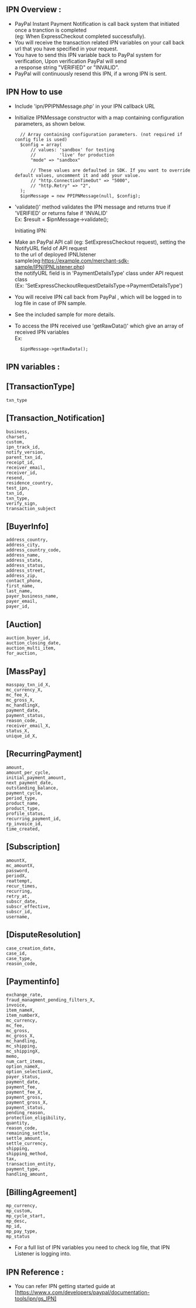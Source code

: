 IPN Overview :
------------

* PayPal Instant Payment Notification is call back system that initiated once a tranction is completed  
  (eg: When ExpressCheckout completed successfully).
* You will receive the transaction related IPN variables on your call back url that you have specified in your request.
* You have to send this IPN variable back to PayPal system for verification, Upon verification PayPal will send  
  a response string "VERIFIED" or "INVALID".
* PayPal will continuously resend this IPN, if a wrong IPN is sent.
    
IPN How to use
--------------
* Include 'ipn/PPIPNMessage.php' in your IPN callback URL  
* Initialize IPNMessage constructor with a map containing configuration parameters, as shown below.

		// Array containing configuration parameters. (not required if config file is used)
		$config = array(
		    // values: 'sandbox' for testing
			//		   'live' for production
			"mode" => "sandbox"
			
			// These values are defaulted in SDK. If you want to override default values, uncomment it and add your value.
			// "http.ConnectionTimeOut" => "5000",
			// "http.Retry" => "2",
		);
		$ipnMessage = new PPIPNMessage(null, $config);   
* 'validate()' method validates the IPN message and returns true if 'VERIFIED' or returns false if 'INVALID'  
Ex:
		$result = $ipnMessage->validate();
		  
  Initiating IPN:
* Make an PayPal API call (eg: SetExpressCheckout request), setting the NotifyURL field of API request   
  to the url of deployed IPNLIstener sample(eg:https://example.com/merchant-sdk-sample/IPN/IPNListener.php)  
  the notifyURL field is in 'PaymentDetailsType' class under API request class  
 (Ex: 'SetExpressCheckoutRequestDetailsType->PaymentDetailsType')  
* You will receive IPN call back from PayPal , which will be logged in to log file in case of IPN sample.
* See the included sample for more details.
* To access the IPN received use 'getRawData()' which give an array of received IPN variables  
Ex:
		
		$ipnMessage->getRawData(); 
	       
IPN variables :
--------------

[TransactionType]
-----------------   
	txn_type    

[Transaction_Notification]
---------------------------
	business,
	charset,
	custom,
	ipn_track_id,
	notify_version,
	parent_txn_id,
	receipt_id,
	receiver_email,
	receiver_id,
	resend,
	residence_country,
	test_ipn,
	txn_id,
	txn_type,
	verify_sign,
	transaction_subject 


[BuyerInfo]
------------
	address_country,
	address_city,
	address_country_code,
	address_name,
	address_state,
	address_status,
	address_street,
	address_zip,
	contact_phone,
	first_name,
	last_name,
	payer_business_name,
	payer_email,
	payer_id,


[Auction]
-----------
	auction_buyer_id,
	auction_closing_date,
	auction_multi_item,
	for_auction,

[MassPay]
----------
	masspay_txn_id_X,
	mc_currency_X,
	mc_fee_X,
	mc_gross_X,
	mc_handlingX,
	payment_date,
	payment_status,
	reason_code,
	receiver_email_X,
	status_X,
	unique_id_X,

[RecurringPayment]
------------------
	amount,
	amount_per_cycle,
	initial_payment_amount,
	next_payment_date,
	outstanding_balance,
	payment_cycle,
	period_type,
	product_name,
	product_type,
	profile_status,
	recurring_payment_id,
	rp_invoice_id,
	time_created,

[Subscription]
--------------
	amountX,
	mc_amountX,
	password,
	periodX,
	reattempt,
	recur_times,
	recurring,
	retry_at,
	subscr_date,
	subscr_effective,
	subscr_id,
	username,


[DisputeResolution]
-------------------
	case_creation_date,
	case_id,
	case_type,
	reason_code,
 
[Paymentinfo]
-------------
	exchange_rate,
	fraud_managment_pending_filters_X,
	invoice,
	item_nameX,
	item_numberX,
	mc_currency,
	mc_fee,
	mc_gross,
	mc_gross_X,
	mc_handling,
	mc_shipping,
	mc_shippingX,
	memo,
	num_cart_items,
	option_nameX,
	option_selectionX,
	payer_status,
	payment_date,
	payment_fee,
	payment_fee_X,
	payment_gross,
	payment_gross_X,
	payment_status,
	pending_reason,
	protection_eligibility,
	quantity,
	reason_code,
	remaining_settle,
	settle_amount,
	settle_currency,
	shipping,
	shipping_method,
	tax,
	transaction_entity,
	payment_type,
	handling_amount,

[BillingAgreement]
------------------
	mp_currency,
	mp_custom,
	mp_cycle_start,
	mp_desc,
	mp_id,
	mp_pay_type,
	mp_status
	 
*   For a full list of IPN variables you need to check log file, that IPN Listener is logging into.    

IPN Reference :
--------------
*   You can refer IPN getting started guide at [https://www.x.com/developers/paypal/documentation-tools/ipn/gs_IPN]
